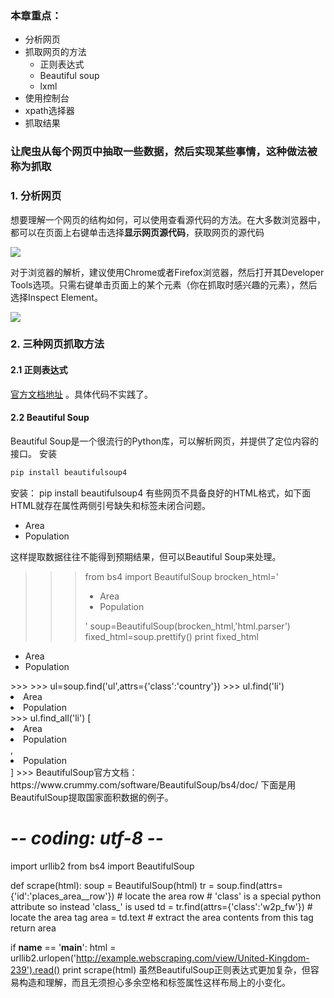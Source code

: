 
### 本章重点：

- 分析网页
- 抓取网页的方法
	- 正则表达式
	- Beautiful soup
	- lxml
- 使用控制台
- xpath选择器
- 抓取结果

### 让爬虫从每个网页中抽取一些数据，然后实现某些事情，这种做法被称为抓取

### 1. 分析网页

想要理解一个网页的结构如何，可以使用查看源代码的方法。在大多数浏览器中，都可以在页面上右键单击选择**显示网页源代码**，获取网页的源代码

![](./_image/2019-05-08-11-20-55.png)

对于浏览器的解析，建议使用Chrome或者Firefox浏览器，然后打开其Developer Tools选项。只需右键单击页面上的某个元素（你在抓取时感兴趣的元素），然后选择Inspect Element。

![](./_image/2019-05-08-11-25-51.png)

### 2. 三种网页抓取方法
#### 2.1 正则表达式
[官方文档地址](https://docs.python.org/zh-cn/3/howto/regex.html) 。具体代码不实践了。

#### 2.2  Beautiful Soup

 Beautiful Soup是一个很流行的Python库，可以解析网页，并提供了定位内容的接口。
安装
```python
pip install beautifulsoup4
```
安装： pip install beautifulsoup4 有些网页不具备良好的HTML格式，如下面HTML就存在属性两侧引号缺失和标签未闭合问题。

<ul class=country>
	<li>Area
	<li>Population
</ul>
这样提取数据往往不能得到预期结果，但可以Beautiful Soup来处理。

>>> from bs4 import BeautifulSoup
>>> brocken_html='<ul class=country><Li>Area<li>Population</ul>'
>>> soup=BeautifulSoup(brocken_html,'html.parser')
>>> fixed_html=soup.prettify()
>>> print fixed_html
<ul class="country">
 <li>
  Area
  <li>
   Population
  </li>
 </li>
</ul>
>>> 
>>> ul=soup.find('ul',attrs={'class':'country'})
>>> ul.find('li')
<li>Area<li>Population</li></li>
>>> ul.find_all('li')
[<li>Area<li>Population</li></li>, <li>Population</li>]
>>> 
BeautifulSoup官方文档：https://www.crummy.com/software/BeautifulSoup/bs4/doc/ 下面是用BeautifulSoup提取国家面积数据的例子。

# -*- coding: utf-8 -*-

import urllib2
from bs4 import BeautifulSoup

def scrape(html):
    soup = BeautifulSoup(html) 
    tr = soup.find(attrs={'id':'places_area__row'}) # locate the area row
    # 'class' is a special python attribute so instead 'class_' is used
    td = tr.find(attrs={'class':'w2p_fw'})  # locate the area tag
    area = td.text  # extract the area contents from this tag
    return area

if __name__ == '__main__':
    html = urllib2.urlopen('http://example.webscraping.com/view/United-Kingdom-239').read()
    print scrape(html)
虽然BeautifulSoup正则表达式更加复杂，但容易构造和理解，而且无须担心多余空格和标签属性这样布局上的小变化。